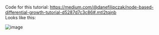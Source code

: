 Code for this tutorial: https://medium.com/@danefilipczak/node-based-differential-growth-tutorial-d5287d7c3c86#.mtl2tqjnb
<br>Looks like this:

![image](differentialnodes.gif)
